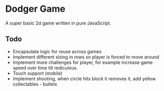 # Dodger Game

A super basic 2d game written in pure JavaScript.

## Todo

- Encapsulate logic for reuse across games
- Implement different sizing in rows so player is forced to move around
- Implement more challenges for player, for example increase game speed over time till rediculous.
- Touch support (mobile)
- Implement shooting, when circle hits block it removes it, add yellow collectables - bullets
